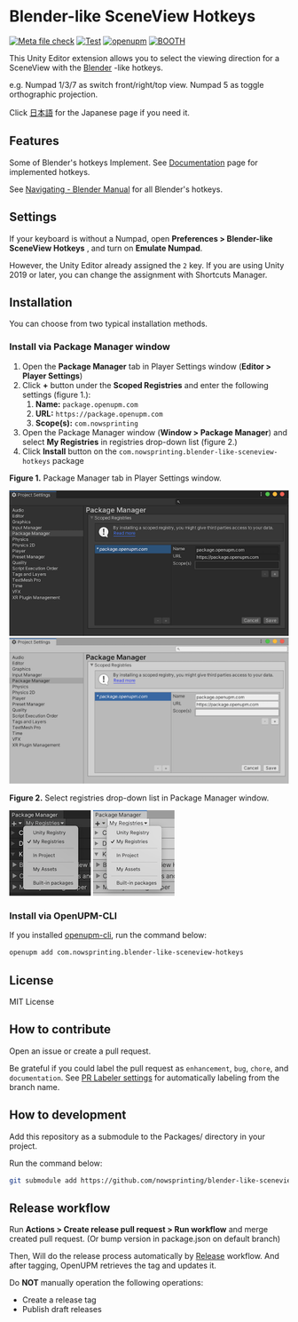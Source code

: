 # Blender-like SceneView Hotkeys

[![Meta file check](https://github.com/nowsprinting/blender-like-sceneview-hotkeys/actions/workflows/metacheck.yml/badge.svg)](https://github.com/nowsprinting/blender-like-sceneview-hotkeys/actions/workflows/metacheck.yml)
[![Test](https://github.com/nowsprinting/blender-like-sceneview-hotkeys/actions/workflows/test.yml/badge.svg)](https://github.com/nowsprinting/blender-like-sceneview-hotkeys/actions/workflows/test.yml)
[![openupm](https://img.shields.io/npm/v/com.nowsprinting.blender-like-sceneview-hotkeys?label=openupm&registry_uri=https://package.openupm.com)](https://openupm.com/packages/com.nowsprinting.blender-like-sceneview-hotkeys/)
[![BOOTH](https://img.shields.io/badge/-BOOTH-EE524C)](https://ikagoya.booth.pm/items/2644683)

This Unity Editor extension allows you to select the viewing direction for a SceneView with the [Blender](https://www.blender.org/) -like hotkeys.

e.g. Numpad 1/3/7 as switch front/right/top view.
Numpad 5 as toggle orthographic projection.

Click [日本語](./README_ja.md) for the Japanese page if you need it.


## Features

Some of Blender's hotkeys Implement.
See [Documentation](./Documentation~/blender-like-sceneview-hotkeys.md) page for implemented hotkeys.

See [Navigating - Blender Manual](https://docs.blender.org/manual/en/latest/editors/3dview/navigate/index.html) for all Blender's hotkeys.


## Settings

If your keyboard is without a Numpad, open
**Preferences > Blender-like SceneView Hotkeys**
, and turn on **Emulate Numpad**.

However, the Unity Editor already assigned the `2` key. If you are using Unity 2019 or later, you can change the assignment with Shortcuts Manager.


## Installation

You can choose from two typical installation methods.

### Install via Package Manager window

1. Open the **Package Manager** tab in Player Settings window (**Editor > Player Settings**)
2. Click **+** button under the **Scoped Registries** and enter the following settings (figure 1.):
   1. **Name:** `package.openupm.com`
   2. **URL:** `https://package.openupm.com`
   3. **Scope(s):** `com.nowsprinting`
3. Open the Package Manager window (**Window > Package Manager**) and select **My Registries** in registries drop-down list (figure 2.)
4. Click **Install** button on the `com.nowsprinting.blender-like-sceneview-hotkeys` package

**Figure 1.** Package Manager tab in Player Settings window.

![](Documentation~/ProjectSettings_Dark.png#gh-dark-mode-only)
![](Documentation~/ProjectSettings_Light.png#gh-light-mode-only)

**Figure 2.** Select registries drop-down list in Package Manager window.

![](Documentation~/PackageManager_Dark.png/#gh-dark-mode-only)
![](Documentation~/PackageManager_Light.png/#gh-light-mode-only)

### Install via OpenUPM-CLI

If you installed [openupm-cli](https://github.com/openupm/openupm-cli), run the command below:

```bash
openupm add com.nowsprinting.blender-like-sceneview-hotkeys
```


## License

MIT License


## How to contribute

Open an issue or create a pull request.

Be grateful if you could label the pull request as `enhancement`, `bug`, `chore`, and `documentation`. See [PR Labeler settings](.github/pr-labeler.yml) for automatically labeling from the branch name.


## How to development

Add this repository as a submodule to the Packages/ directory in your project.

Run the command below:

```bash
git submodule add https://github.com/nowsprinting/blender-like-sceneview-hotkeys.git Packages/com.nowsprinting.blender-like-sceneview-hotkeys
```


## Release workflow

Run **Actions > Create release pull request > Run workflow** and merge created pull request.
(Or bump version in package.json on default branch)

Then, Will do the release process automatically by [Release](.github/workflows/release.yml) workflow.
And after tagging, OpenUPM retrieves the tag and updates it.

Do **NOT** manually operation the following operations:

- Create a release tag
- Publish draft releases